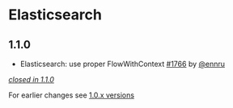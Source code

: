 # Elasticsearch

## 1.1.0

- Elasticsearch: use proper FlowWithContext [#1766](https://github.com/akka/alpakka/issues/1766) by [@ennru](https://github.com/ennru)

[*closed in 1.1.0*](https://github.com/akka/alpakka/issues?q=is%3Aclosed+milestone%3A1.1.0+label%3Ap%3Aelasticsearch)

For earlier changes see [1.0.x versions](../1.0.x/elasticsearch.md)
